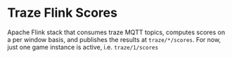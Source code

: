 # Traze Flink Scores

Apache Flink stack that consumes traze MQTT topics, computes scores on a per window basis, and publishes the results at `traze/*/scores`. For now, just one game instance is active, i.e. `traze/1/scores`